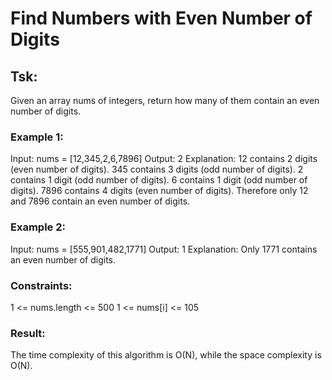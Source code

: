 # Find Numbers with Even Number of Digits

## Tsk:

Given an array nums of integers, return how many of them contain an even number of digits.

### Example 1:

Input: nums = [12,345,2,6,7896]
Output: 2
Explanation:
12 contains 2 digits (even number of digits).
345 contains 3 digits (odd number of digits).
2 contains 1 digit (odd number of digits).
6 contains 1 digit (odd number of digits).
7896 contains 4 digits (even number of digits).
Therefore only 12 and 7896 contain an even number of digits.

### Example 2:

Input: nums = [555,901,482,1771]
Output: 1
Explanation:
Only 1771 contains an even number of digits.

### Constraints:

1 <= nums.length <= 500
1 <= nums[i] <= 105

### Result:

The time complexity of this algorithm is O(N), while the space complexity is O(N).